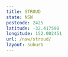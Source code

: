 ```yaml
---
title: STROUD
state: NSW
postcode: 2425
latitude: -32.417598
longitude: 152.002451
url: /nsw/stroud/
layout: suburb
---
```

